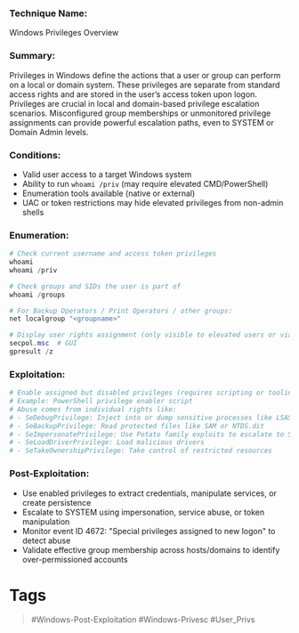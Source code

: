 ### Technique Name:

Windows Privileges Overview
### Summary:

Privileges in Windows define the actions that a user or group can perform on a local or domain system. These privileges are separate from standard access rights and are stored in the user’s access token upon logon. Privileges are crucial in local and domain-based privilege escalation scenarios. Misconfigured group memberships or unmonitored privilege assignments can provide powerful escalation paths, even to SYSTEM or Domain Admin levels.
### Conditions:

- Valid user access to a target Windows system
- Ability to run `whoami /priv` (may require elevated CMD/PowerShell)
- Enumeration tools available (native or external)
- UAC or token restrictions may hide elevated privileges from non-admin shells
### Enumeration:

```powershell
# Check current username and access token privileges
whoami
whoami /priv

# Check groups and SIDs the user is part of
whoami /groups

# For Backup Operators / Print Operators / other groups:
net localgroup "<groupname>"

# Display user rights assignment (only visible to elevated users or via policy)
secpol.msc  # GUI
gpresult /z
```
### Exploitation:

```powershell
# Enable assigned but disabled privileges (requires scripting or tooling)
# Example: PowerShell privilege enabler script
# Abuse comes from individual rights like:
# - SeDebugPrivilege: Inject into or dump sensitive processes like LSASS
# - SeBackupPrivilege: Read protected files like SAM or NTDS.dit
# - SeImpersonatePrivilege: Use Potato family exploits to escalate to SYSTEM
# - SeLoadDriverPrivilege: Load malicious drivers
# - SeTakeOwnershipPrivilege: Take control of restricted resources
```
### Post-Exploitation:

* Use enabled privileges to extract credentials, manipulate services, or create persistence
* Escalate to SYSTEM using impersonation, service abuse, or token manipulation
* Monitor event ID 4672: "Special privileges assigned to new logon" to detect abuse
* Validate effective group membership across hosts/domains to identify over-permissioned accounts
# Tags
> #Windows-Post-Exploitation #Windows-Privesc #User_Privs